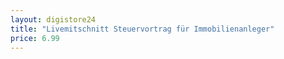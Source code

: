 ```yaml
---
layout: digistore24
title: "Livemitschnitt Steuervortrag für Immobilienanleger"
price: 6.99
---
```


